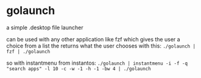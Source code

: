 # golaunch
a simple .desktop file launcher

can be used with any other application like fzf which gives the user a choice from a list the returns what the user chooses
with this:
  `./golaunch | fzf | ./golaunch`

so with instantmenu from instantos:
  `./golaunch | instantmenu -i -f -q "search apps" -l 10 -c -w -1 -h -1 -bw 4 | ./golaunch`
